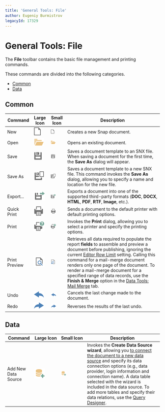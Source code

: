 ```yaml
---
title: 'General Tools: File'
author: Eugeniy Burmistrov
legacyId: 17329
---
```

# General Tools: File
The **File** toolbar contains the basic file management and printing commands.

These commands are divided into the following categories.
* [Common](#common)
* [Data](#data)

## <a name="common"/>Common
| Command | Large Icon | Small Icon | Description |
|---|---|---|---|
| New | ![icon-toolbar-common-new](../../../../images/img20392.png) | ![icon-small-toolbar-common-new](../../../../images/img20406.png) | Creates a new Snap document. |
| Open | ![icon-toolbar-common-open](../../../../images/img20394.png) | ![icon-small-toolbar-common-open](../../../../images/img20407.png) | Opens an existing document. |
| Save | ![icon-toolbar-common-save](../../../../images/img20393.png) | ![icon-small-toolbar-common-save](../../../../images/img20412.png) | Saves a document template to an SNX file. When saving a document for the first time, the **Save As** dialog will appear. |
| Save As | ![icon-toolbar-common-save-as](../../../../images/img20396.png) | ![icon-small-toolbar-common-save-as](../../../../images/img20413.png) | Saves a document template to a new SNX file. This command invokes the **Save As** dialog, allowing you to specify a name and location for the new file. |
| Export... | ![icon-toolbar-common-export-document](../../../../images/img20395.png) | ![icon-small-toolbar-common-export](../../../../images/img20405.png) | Exports a document into one of the supported third-party formats (**DOC**, **DOCX**, **HTML**, **PDF**, **RTF**, **Image**, etc.). |
| Quick Print | ![icon-toolbar-common-quick-print](../../../../images/img20399.png) | ![icon-small-toolbar-common-quick-print](../../../../images/img20410.png) | Sends a document to the default printer with default printing options. |
| Print | ![icon-toolbar-common-print](../../../../images/img20398.png) | ![icon-small-toolbar-common-print](../../../../images/img20408.png) | Invokes the **Print** dialog, allowing you to select a printer and specify the printing options. |
| Print Preview | ![icon-toolbar-common-print-preview](../../../../images/img20397.png) | ![icon-small-toolbar-common-print-preview](../../../../images/img20409.png) | Retrieves all data required to populate the report **fields** to assemble and preview a document before publishing, ignoring the current [Editor Row Limit](data-tools-list.md) setting. Calling this command for a mail-merge document renders only one page of the document. To render a mail-merge document for a specified range of data records, use the **Finish &amp; Merge** option in the [Data Tools: Mail Merge](data-tools-mail-merge.md) tab. |
| Undo | ![icon-toolbar-common-undo](../../../../images/img20400.png) | ![icon-small-toolbar-common-undo](../../../../images/img20414.png) | Cancels the last change made to the document. |
| Redo | ![icon-toolbar-common-redo](../../../../images/img20401.png) | ![icon-small-toolbar-common-redo](../../../../images/img20411.png) | Reverses the results of the last undo. |

## <a name="data"/>Data
| Command | Large&nbsp;Icon | Small&nbsp;Icon | Description |
|---|---|---|---|
| Add New Data Source | ![icon-toolbar-data-add-new-data-source](../../../../images/img20402.png) | ![icon-small-toolbar-common-data-add-new-data-source](../../../../images/img20404.png) | Invokes the **Create Data Source wizard**, allowing you [to connect the document to a new data source](../../connect-to-data/connect-a-document-to-a-data-source.md) and specify its data connection options (e.g., data provider, login information and connection name). A data table selected with the wizard is included in the data source. To add more tables and specify their data relations, use the [Query Designer](../../connect-to-data/use-the-query-builder.md). |